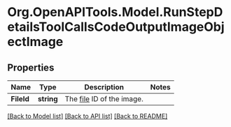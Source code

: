 # Org.OpenAPITools.Model.RunStepDetailsToolCallsCodeOutputImageObjectImage

## Properties

Name | Type | Description | Notes
------------ | ------------- | ------------- | -------------
**FileId** | **string** | The [file](/docs/api-reference/files) ID of the image. | 

[[Back to Model list]](../README.md#documentation-for-models) [[Back to API list]](../README.md#documentation-for-api-endpoints) [[Back to README]](../README.md)

